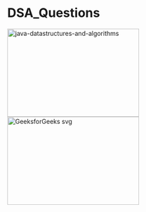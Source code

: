 # DSA_Questions
<img src="https://github.com/Rutujsaraf09/DSA_Questions/assets/96584784/dc5b1fe5-750b-44d7-93bc-f8eea1c7ae48" alt="java-datastructures-and-algorithms" width="300" height="200">

<img src="https://github.com/Rutujsaraf09/DSA_Questions/assets/96584784/ebeaad3b-c7b2-4d1c-a42e-926713a0cb20" alt="GeeksforGeeks svg" width="300" height="200">
